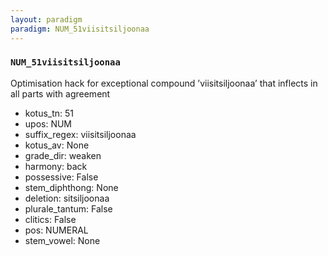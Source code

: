 ```yaml
---
layout: paradigm
paradigm: NUM_51viisitsiljoonaa
---
```

### ` NUM_51viisitsiljoonaa `

Optimisation hack for exceptional compound ’viisitsiljoonaa’ that inflects in all parts with agreement
* kotus_tn: 51
* upos: NUM
* suffix_regex: viisitsiljoonaa
* kotus_av: None
* grade_dir: weaken
* harmony: back
* possessive: False
* stem_diphthong: None
* deletion: sitsiljoonaa
* plurale_tantum: False
* clitics: False
* pos: NUMERAL
* stem_vowel: None
